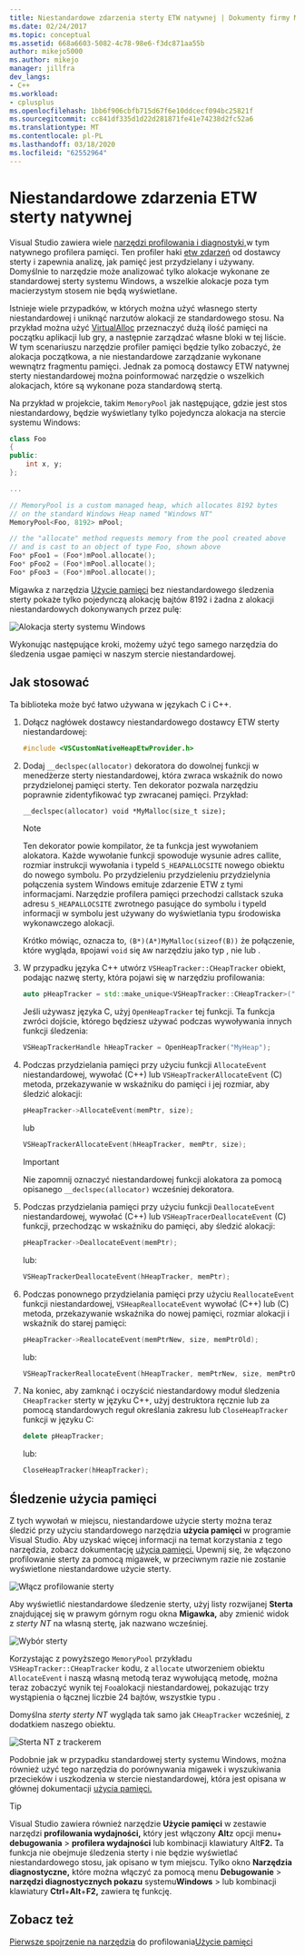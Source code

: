 ```yaml
---
title: Niestandardowe zdarzenia sterty ETW natywnej | Dokumenty firmy Microsoft
ms.date: 02/24/2017
ms.topic: conceptual
ms.assetid: 668a6603-5082-4c78-98e6-f3dc871aa55b
author: mikejo5000
ms.author: mikejo
manager: jillfra
dev_langs:
- C++
ms.workload:
- cplusplus
ms.openlocfilehash: 1bb6f906cbfb715d67f6e10ddcecf094bc25821f
ms.sourcegitcommit: cc841df335d1d22d281871fe41e74238d2fc52a6
ms.translationtype: MT
ms.contentlocale: pl-PL
ms.lasthandoff: 03/18/2020
ms.locfileid: "62552964"
---
```

# <a name="custom-native-etw-heap-events"></a>Niestandardowe zdarzenia ETW sterty natywnej

Visual Studio zawiera wiele [narzędzi profilowania i diagnostyki,](../profiling/profiling-feature-tour.md)w tym natywnego profilera pamięci.  Ten profiler haki [etw zdarzeń](/windows-hardware/drivers/devtest/event-tracing-for-windows--etw-) od dostawcy sterty i zapewnia analizę, jak pamięć jest przydzielany i używany.  Domyślnie to narzędzie może analizować tylko alokacje wykonane ze standardowej sterty systemu Windows, a wszelkie alokacje poza tym macierzystym stosem nie będą wyświetlane.

Istnieje wiele przypadków, w których można użyć własnego sterty niestandardowej i uniknąć narzutów alokacji ze standardowego stosu.  Na przykład można użyć [VirtualAlloc](/windows/desktop/api/memoryapi/nf-memoryapi-virtualalloc) przeznaczyć dużą ilość pamięci na początku aplikacji lub gry, a następnie zarządzać własne bloki w tej liście.  W tym scenariuszu narzędzie profiler pamięci będzie tylko zobaczyć, że alokacja początkowa, a nie niestandardowe zarządzanie wykonane wewnątrz fragmentu pamięci.  Jednak za pomocą dostawcy ETW natywnej sterty niestandardowej można poinformować narzędzie o wszelkich alokacjach, które są wykonane poza standardową stertą.

Na przykład w projekcie, takim `MemoryPool` jak następujące, gdzie jest stos niestandardowy, będzie wyświetlany tylko pojedyncza alokacja na stercie systemu Windows:

```cpp
class Foo
{
public:
    int x, y;
};

...

// MemoryPool is a custom managed heap, which allocates 8192 bytes
// on the standard Windows Heap named "Windows NT"
MemoryPool<Foo, 8192> mPool;

// the "allocate" method requests memory from the pool created above
// and is cast to an object of type Foo, shown above
Foo* pFoo1 = (Foo*)mPool.allocate();
Foo* pFoo2 = (Foo*)mPool.allocate();
Foo* pFoo3 = (Foo*)mPool.allocate();
```

Migawka z narzędzia [Użycie pamięci](../profiling/memory-usage.md) bez niestandardowego śledzenia sterty pokaże tylko pojedynczą alokację bajtów 8192 i żadna z alokacji niestandardowych dokonywanych przez pulę:

![Alokacja sterty systemu Windows](media/heap-example-windows-heap.png)

Wykonując następujące kroki, możemy użyć tego samego narzędzia do śledzenia usgae pamięci w naszym stercie niestandardowej.

## <a name="how-to-use"></a>Jak stosować

Ta biblioteka może być łatwo używana w językach C i C++.

1. Dołącz nagłówek dostawcy niestandardowego dostawcy ETW sterty niestandardowej:

   ```cpp
   #include <VSCustomNativeHeapEtwProvider.h>
   ```

1. Dodaj `__declspec(allocator)` dekoratora do dowolnej funkcji w menedżerze sterty niestandardowej, która zwraca wskaźnik do nowo przydzielonej pamięci sterty.  Ten dekorator pozwala narzędziu poprawnie zidentyfikować typ zwracanej pamięci.  Przykład:

   ```cpp
   __declspec(allocator) void *MyMalloc(size_t size);
   ```

   > [!NOTE]
   > Ten dekorator powie kompilator, że ta funkcja jest wywołaniem alokatora.  Każde wywołanie funkcji spowoduje wysunie adres callite, rozmiar instrukcji wywołania i typeId `S_HEAPALLOCSITE` nowego obiektu do nowego symbolu.  Po przydzieleniu przydzieleniu przydzielynia połączenia system Windows emituje zdarzenie ETW z tymi informacjami.  Narzędzie profilera pamięci przechodzi callstack szuka adresu `S_HEAPALLOCSITE` zwrotnego pasujące do symbolu i typeId informacji w symbolu jest używany do wyświetlania typu środowiska wykonawczego alokacji.
   >
   > Krótko mówiąc, oznacza to, `(B*)(A*)MyMalloc(sizeof(B))` że połączenie, które wygląda, `B`pojawi `void` się `A`w narzędziu jako typ , nie lub .

1. W przypadku języka C++ utwórz `VSHeapTracker::CHeapTracker` obiekt, podając nazwę sterty, która pojawi się w narzędziu profilowania:

   ```cpp
   auto pHeapTracker = std::make_unique<VSHeapTracker::CHeapTracker>("MyCustomHeap");
   ```

   Jeśli używasz języka C, użyj `OpenHeapTracker` tej funkcji.  Ta funkcja zwróci dojście, którego będziesz używać podczas wywoływania innych funkcji śledzenia:

   ```C
   VSHeapTrackerHandle hHeapTracker = OpenHeapTracker("MyHeap");
   ```

1. Podczas przydzielania pamięci przy użyciu funkcji `AllocateEvent` niestandardowej, wywołać (C++) lub `VSHeapTrackerAllocateEvent` (C) metoda, przekazywanie w wskaźniku do pamięci i jej rozmiar, aby śledzić alokacji:

   ```cpp
   pHeapTracker->AllocateEvent(memPtr, size);
   ```

   lub

   ```C
   VSHeapTrackerAllocateEvent(hHeapTracker, memPtr, size);
   ```

   > [!IMPORTANT]
   > Nie zapomnij oznaczyć niestandardowej funkcji alokatora za pomocą opisanego `__declspec(allocator)` wcześniej dekoratora.

1. Podczas przydzielania pamięci przy użyciu funkcji `DeallocateEvent` niestandardowej, wywołać (C++) lub `VSHeapTracerDeallocateEvent` (C) funkcji, przechodząc w wskaźniku do pamięci, aby śledzić alokacji:

   ```cpp
   pHeapTracker->DeallocateEvent(memPtr);
   ```

   lub:

   ```C
   VSHeapTrackerDeallocateEvent(hHeapTracker, memPtr);
   ```

1. Podczas ponownego przydzielania pamięci przy użyciu `ReallocateEvent` funkcji niestandardowej, `VSHeapReallocateEvent` wywołać (C++) lub (C) metoda, przekazywanie wskaźnika do nowej pamięci, rozmiar alokacji i wskaźnik do starej pamięci:

   ```cpp
   pHeapTracker->ReallocateEvent(memPtrNew, size, memPtrOld);
   ```

   lub:

   ```C
   VSHeapTrackerReallocateEvent(hHeapTracker, memPtrNew, size, memPtrOld);
   ```

1. Na koniec, aby zamknąć i oczyścić niestandardowy moduł śledzenia `CHeapTracker` sterty w języku C++, użyj destruktora ręcznie lub za pomocą standardowych reguł określania zakresu lub `CloseHeapTracker` funkcji w języku C:

   ```cpp
   delete pHeapTracker;
   ```

   lub:

   ```C
   CloseHeapTracker(hHeapTracker);
   ```

## <a name="track-memory-usage"></a>Śledzenie użycia pamięci
Z tych wywołań w miejscu, niestandardowe użycie sterty można teraz śledzić przy użyciu standardowego narzędzia **użycia pamięci** w programie Visual Studio.  Aby uzyskać więcej informacji na temat korzystania z tego narzędzia, zobacz dokumentację [użycia pamięci.](../profiling/memory-usage.md) Upewnij się, że włączono profilowanie sterty za pomocą migawek, w przeciwnym razie nie zostanie wyświetlone niestandardowe użycie sterty.

![Włącz profilowanie sterty](media/heap-enable-heap.png)

Aby wyświetlić niestandardowe śledzenie sterty, użyj listy rozwijanej **Sterta** znajdującej się w prawym górnym rogu okna **Migawka,** aby zmienić widok z *sterty NT* na własną stertę, jak nazwano wcześniej.

![Wybór sterty](media/heap-example-custom-heap.png)

Korzystając z powyższego `MemoryPool` przykładu `VSHeapTracker::CHeapTracker` kodu, z `allocate` utworzeniem obiektu `AllocateEvent` i naszą własną metodą teraz wywołującą metodę, można teraz zobaczyć wynik tej `Foo`alokacji niestandardowej, pokazując trzy wystąpienia o łącznej liczbie 24 bajtów, wszystkie typu .

Domyślna *sterty sterty NT* wygląda tak samo jak `CHeapTracker` wcześniej, z dodatkiem naszego obiektu.

![Sterta NT z trackerem](media/heap-example-windows-heap.png)

Podobnie jak w przypadku standardowej sterty systemu Windows, można również użyć tego narzędzia do porównywania migawek i wyszukiwania przecieków i uszkodzenia w stercie niestandardowej, która jest opisana w głównej dokumentacji [użycia pamięci.](../profiling/memory-usage.md)

> [!TIP]
> Visual Studio zawiera również narzędzie **Użycie pamięci** w zestawie narzędzi **profilowania wydajności,** który jest włączony **Alt**z opcji menu+ **debugowania** > **profilera wydajności** lub kombinacji klawiatury Alt**F2.**  Ta funkcja nie obejmuje śledzenia sterty i nie będzie wyświetlać niestandardowego stosu, jak opisano w tym miejscu.  Tylko okno **Narzędzia diagnostyczne,** które można włączyć za pomocą menu **Debugowanie** > **narzędzi diagnostycznych pokazu** systemu**Windows** > lub kombinacji klawiatury **Ctrl**+**Alt**+**F2,** zawiera tę funkcję.

## <a name="see-also"></a>Zobacz też
[Pierwsze spojrzenie na narzędzia](../profiling/profiling-feature-tour.md)
do profilowania[Użycie pamięci](../profiling/memory-usage.md)
